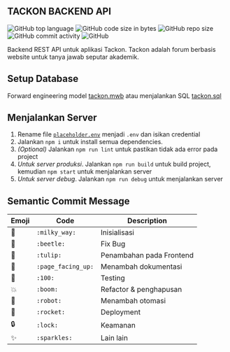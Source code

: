 ## TACKON BACKEND API

![GitHub top language](https://img.shields.io/github/languages/top/IT-TACKON/tackon-backend-API)
![GitHub code size in bytes](https://img.shields.io/github/languages/code-size/IT-TACKON/tackon-backend-API)
![GitHub repo size](https://img.shields.io/github/repo-size/IT-TACKON/tackon-backend-API)
![GitHub commit activity](https://img.shields.io/github/commit-activity/m/IT-TACKON/tackon-backend-API)
![GitHub](https://img.shields.io/github/license/IT-TACKON/tackon-backend-API)

Backend REST API untuk aplikasi Tackon. Tackon adalah forum berbasis website untuk tanya jawab seputar akademik.

## Setup Database
Forward engineering model [tackon.mwb](database/tackon.mwb) atau menjalankan SQL [tackon.sql](database/tackon.sql)

## Menjalankan Server
1. Rename file [`placeholder.env`](placeholder.env) menjadi `.env` dan isikan credential
2. Jalankan `npm i` untuk install semua dependencies.
3. _(Optional)_ Jalankan `npm run lint` untuk pastikan tidak ada error pada project
4. _Untuk server produksi_. Jalankan `npm run build` untuk build project, kemudian `npm start` untuk menjalankan server
5. _Untuk server debug_. Jalankan `npm run debug` untuk menjalankan server

## Semantic Commit Message

| Emoji       | Code               | Description              |
| ----------- | ------------------ | ------------------------ |
| :milky_way: | `:milky_way:`      | Inisialisasi             |
| 🐞          | `:beetle:`         | Fix Bug                  |
| 🌷          | `:tulip:`          | Penambahan pada Frontend |
| 📄          | `:page_facing_up:` | Menambah dokumentasi     |
| 💯          | `:100:`            | Testing                  |
| 💥          | `:boom:`           | Refactor & penghapusan   |
| 🤖          | `:robot:`          | Menambah otomasi         |
| 🚀          | `:rocket:`         | Deployment               |
| :lock:      | `:lock:`           | Keamanan                 |
| ✨          | `:sparkles:`       | Lain lain                |
